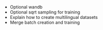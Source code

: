 - Optional wandb
- Optional sqrt sampling for training
- Explain how to create multilingual datasets
- Merge batch creation and training